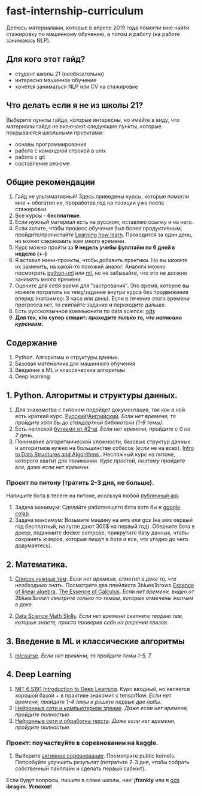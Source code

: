 # fast-internship-curriculum
Делюсь материалами, которые в апреле 2019 года помогли мне найти стажировку по машинному обучению, а потом и работу (на работе занимаюсь NLP).

## Для кого этот гайд?
* студент школы 21 (необязательно)
* интересно машинное обучение
* хочется заниматься NLP или CV на стажировке

## Что делать если я не из школы 21?
Выберите пункты гайда, которые интересны, но имейте в виду, что материалы гайда не включают следующие пункты, которые покрываются школьными проектами:
* основы программирования
* работа с командной строкой в unix
* работа с git
* составление резюме

## Общие рекомендации
1. Гайд не ультимативный! Здесь приведены курсы, которые помогли мне + обогатил их, проработав год на позиции уже после стажировки.
2. Все курсы - **бесплатные**.
3. Если нужный материал есть на русском, оставляю ссылку и на него.
4. Если хотите, чтобы процесс обучения был более продуктивным, пройдите/пролистайте [Learning how learn](https://www.coursera.org/learn/learning-how-to-learn). Проходится  за один день, но может сэкономить вам много времени.
5. Курс можно пройти за **9 недель учебы фуллтайм по 6 дней в неделю (+-)**
6. Я вставил мини-проекты, чтобы добавить практики. Но вы можете их заменить, на какой-то похожий аналог. Аналоги можно посмотреть [python+ml](https://github.com/tuvtran/project-based-learning#python) или [ml](https://github.com/Xtremilicious/ProjectLearn-Project-Based-Learning#machine-learning--ai), но не забывайте, что это не должно занимать много времени.
7. Оцените для себя время для "застревания". Это время, которое вы можете потратить на тему/задание внутри курса без продвижения вперед (например: 3 часа или день). Если в течение этого времени прогресса нет, то скипайте задание и переходите дальше.
8. Есть русскоязычное коммьюнити по data science: [ods](https://ods.ai/)
9. **Для тех, кто супер спешит: _проходите только то, что написано курсивом_.**

## Содержание
1. Python. Алгоритмы и структуры данных.
2. Базовая математика для машинного обучения
3. Введение в ML и классические алгоритмы
4. Deep learning

## 1. Python. Алгоритмы и структуры данных.
1. Для знакомства с питоном подойдет документация, так как в ней есть краткий курс.  [Русский](https://pythoner.name/documentation/tutorial)/[Английский](https://docs.python.org/3.8/tutorial/index.html). _Если нет времени, то пройдите хотя бы до стандартной библиотеки (1-9 темы)._
2. Есть неплохой [буткемп от 42-ai](https://github.com/42-AI/bootcamp_python). _Если нет времени, пройдите с 0 по 2 день._ 
3. Понимание алгоритмической сложности, базовых структур данных и алгоритмов нужно на большинстве собесов (если не на всех). [Intro to Data Structures and Algorithms ](https://www.udacity.com/course/data-structures-and-algorithms-in-python--ud513). Несложный курс на питоне, которого хватит для понимания. _Курс простой, поэтому пройдите все, даже если нет времени._

### Проект по питону (тратить 2-3 дня, не больше).
Напишите бота в телеге на питоне, исользуя любой [публичный api](https://github.com/public-apis/public-apis).
1. Задача минимум: Сделайте работающего бота хотя бы в [google colab](https://colab.research.google.com/notebooks/intro.ipynb).
2. Задача максимум: Возьмите машину на aws или gcs (на aws первый год бесплатный, на гугле дают 300$ на первый год). Оберните бота в докер, поднимите docker compose, прикрутите базу данных, чтобы сохранять юзеров, которые пишут в бота и все, что угодно до чего додумаетесь).

## 2. Математика.
1. [Список нужных тем](https://docs.google.com/document/d/1VpykmbzA_QwLdDlv2gxfIL0-Smht6lntofpVxN-ZJhU/edit?usp=sharing). _Если нет времени, отметил в доке то, что необходимо знать._
Посмотрите два плейлиста 3blues1brown [Essence of linear algebra](https://www.youtube.com/watch?v=fNk_zzaMoSs&list=PLZHQObOWTQDPD3MizzM2xVFitgF8hE_ab), [The Essence of Calculus](https://www.youtube.com/watch?v=WUvTyaaNkzM&list=PLZHQObOWTQDMsr9K-rj53DwVRMYO3t5Yr). _Если нет времени, видео от 3blues1brown смотрите только по темам, которые отмечены желтым в доке._

2. [Data Science Math Skills](https://www.coursera.org/learn/datasciencemathskills). _Если нет времени скипните теорию тем, которые знаете, просто проверив себя на решении квизов._

## 3. Введение в ML и классические алгоритмы
1. [mlcourse](https://habr.com/ru/company/ods/blog/322626/). _Если нет времени, то пройдите темы 1-5, 7._

## 4. Deep Learning
1. [MIT 6.S191 Introduction to Deep Learning](http://introtodeeplearning.com/). Курс вводный, но является хорошой базой + в практике знакомит с tensorflow. _Если нет времени, пройдите 1-4 темы и решите первые две лабы._
2. [Нейронные сети и компьютерное зрение](https://stepik.org/course/50352/promo). _Даже если нет времени, пройдите полностью_
3. [Нейронные сети и обработка текста](https://stepik.org/course/54098/promo). _Даже если нет времени, пройдите полностью_

### Проект: поучаствуйте в соревновании на kaggle.

1. Выберите [активное соревнование](https://www.kaggle.com/competitions). Посмотрите public kernels. Попробуйте улучшить результат (потратьте 2-3 дня, чтобы собрать собственный пайплайн и сделать первый сабмит).

Если будут вопросы, пишите в слаке школы, ник: **jfrankly** или в [ods](https://ods.ai/) **ibragim**.
**Успехов!** 





